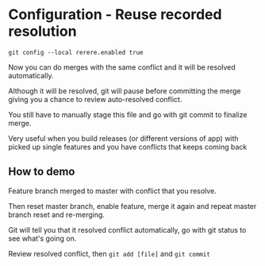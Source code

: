 # Configuration - Reuse recorded resolution

```
git config --local rerere.enabled true
```

Now you can do merges with the same conflict and it will be resolved automatically.

Although it will be resolved, git will pause before committing the merge giving you a chance to review auto-resolved conflict.

You still have to manually stage this file and go with git commit to finalize merge.

Very useful when you build releases (or different versions of app) with picked up single features and you have conflicts that keeps coming back

## How to demo

Feature branch merged to master with conflict that you resolve.

Then reset master branch, enable feature, merge it again and repeat master branch reset and re-merging.

Git will tell you that it resolved conflict automatically, go with git status to see what's going on.

Review resolved conflict, then `git add [file]` and `git commit`

 
